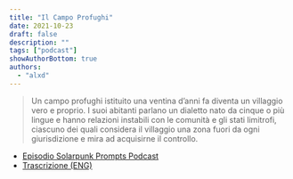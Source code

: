 ```yaml
---
title: "Il Campo Profughi"
date: 2021-10-23
draft: false
description: ""
tags: ["podcast"]
showAuthorBottom: true
authors:
  - "alxd"
---
```


> Un campo profughi istituito una ventina d’anni fa diventa un villaggio vero e proprio. I suoi abitanti parlano un dialetto nato da cinque o più lingue e hanno relazioni instabili con le comunità e gli stati limitrofi, ciascuno dei quali considera il villaggio una zona fuori da ogni giurisdizione e mira ad acquisirne il controllo.

- [Episodio Solarpunk Prompts Podcast](https://podcast.tomasino.org/@SolarpunkPrompts/episodes/the-refugee-camp)
- [Trascrizione (ENG)](https://wiki.tomasino.org/writing/Solarpunk-Prompts---The-Refugee-Camp)
